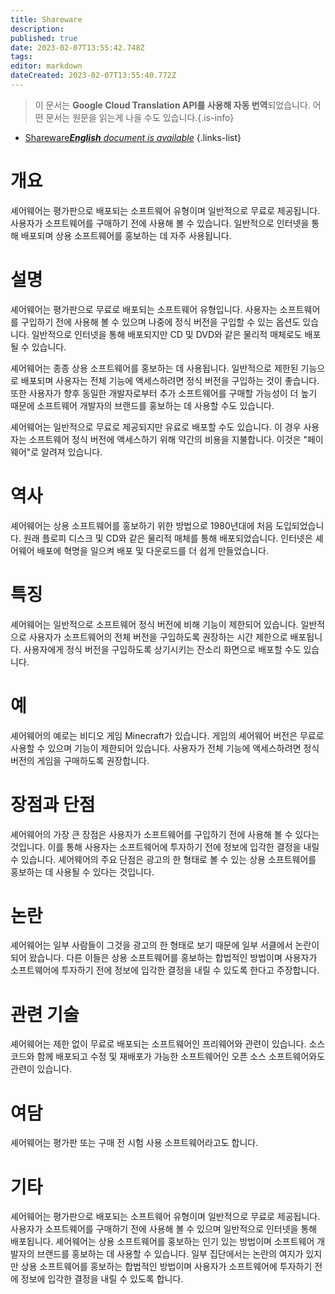 ```yaml
---
title: Shareware
description: 
published: true
date: 2023-02-07T13:55:42.748Z
tags: 
editor: markdown
dateCreated: 2023-02-07T13:55:40.772Z
---
```


> 이 문서는 **Google Cloud Translation API를 사용해 자동 번역**되었습니다.
어떤 문서는 원문을 읽는게 나을 수도 있습니다.{.is-info}



- [Shareware***English** document is available*](/en/Knowledge-base/Dictionary/shareware)
{.links-list}



# 개요
셰어웨어는 평가판으로 배포되는 소프트웨어 유형이며 일반적으로 무료로 제공됩니다. 사용자가 소프트웨어를 구매하기 전에 사용해 볼 수 있습니다. 일반적으로 인터넷을 통해 배포되며 상용 소프트웨어를 홍보하는 데 자주 사용됩니다.

# 설명
셰어웨어는 평가판으로 무료로 배포되는 소프트웨어 유형입니다. 사용자는 소프트웨어를 구입하기 전에 사용해 볼 수 있으며 나중에 정식 버전을 구입할 수 있는 옵션도 있습니다. 일반적으로 인터넷을 통해 배포되지만 CD 및 DVD와 같은 물리적 매체로도 배포될 수 있습니다.

셰어웨어는 종종 상용 소프트웨어를 홍보하는 데 사용됩니다. 일반적으로 제한된 기능으로 배포되며 사용자는 전체 기능에 액세스하려면 정식 버전을 구입하는 것이 좋습니다. 또한 사용자가 향후 동일한 개발자로부터 추가 소프트웨어를 구매할 가능성이 더 높기 때문에 소프트웨어 개발자의 브랜드를 홍보하는 데 사용할 수도 있습니다.

셰어웨어는 일반적으로 무료로 제공되지만 유료로 배포할 수도 있습니다. 이 경우 사용자는 소프트웨어 정식 버전에 액세스하기 위해 약간의 비용을 지불합니다. 이것은 "페이웨어"로 알려져 있습니다.

# 역사
셰어웨어는 상용 소프트웨어를 홍보하기 위한 방법으로 1980년대에 처음 도입되었습니다. 원래 플로피 디스크 및 CD와 같은 물리적 매체를 통해 배포되었습니다. 인터넷은 셰어웨어 배포에 혁명을 일으켜 배포 및 다운로드를 더 쉽게 만들었습니다.

# 특징
셰어웨어는 일반적으로 소프트웨어 정식 버전에 비해 기능이 제한되어 있습니다. 일반적으로 사용자가 소프트웨어의 전체 버전을 구입하도록 권장하는 시간 제한으로 배포됩니다. 사용자에게 정식 버전을 구입하도록 상기시키는 잔소리 화면으로 배포할 수도 있습니다.

# 예
셰어웨어의 예로는 비디오 게임 Minecraft가 있습니다. 게임의 셰어웨어 버전은 무료로 사용할 수 있으며 기능이 제한되어 있습니다. 사용자가 전체 기능에 액세스하려면 정식 버전의 게임을 구매하도록 권장합니다.

# 장점과 단점
셰어웨어의 가장 큰 장점은 사용자가 소프트웨어를 구입하기 전에 사용해 볼 수 있다는 것입니다. 이를 통해 사용자는 소프트웨어에 투자하기 전에 정보에 입각한 결정을 내릴 수 있습니다. 셰어웨어의 주요 단점은 광고의 한 형태로 볼 수 있는 상용 소프트웨어를 홍보하는 데 사용될 수 있다는 것입니다.

# 논란
셰어웨어는 일부 사람들이 그것을 광고의 한 형태로 보기 때문에 일부 서클에서 논란이 되어 왔습니다. 다른 이들은 상용 소프트웨어를 홍보하는 합법적인 방법이며 사용자가 소프트웨어에 투자하기 전에 정보에 입각한 결정을 내릴 수 있도록 한다고 주장합니다.

# 관련 기술
셰어웨어는 제한 없이 무료로 배포되는 소프트웨어인 프리웨어와 관련이 있습니다. 소스 코드와 함께 배포되고 수정 및 재배포가 가능한 소프트웨어인 오픈 소스 소프트웨어와도 관련이 있습니다.

# 여담
셰어웨어는 평가판 또는 구매 전 시험 사용 소프트웨어라고도 합니다.

# 기타
셰어웨어는 평가판으로 배포되는 소프트웨어 유형이며 일반적으로 무료로 제공됩니다. 사용자가 소프트웨어를 구매하기 전에 사용해 볼 수 있으며 일반적으로 인터넷을 통해 배포됩니다. 셰어웨어는 상용 소프트웨어를 홍보하는 인기 있는 방법이며 소프트웨어 개발자의 브랜드를 홍보하는 데 사용할 수 있습니다. 일부 집단에서는 논란의 여지가 있지만 상용 소프트웨어를 홍보하는 합법적인 방법이며 사용자가 소프트웨어에 투자하기 전에 정보에 입각한 결정을 내릴 수 있도록 합니다.
